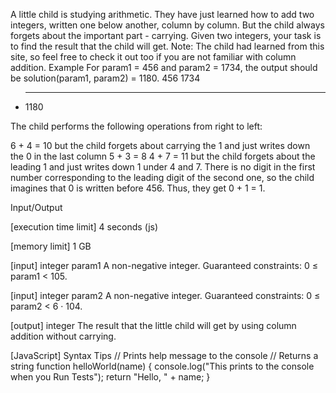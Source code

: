 A little child is studying arithmetic. They have just learned how to add two integers, written one below another, column by column. But the child always forgets about the important part - carrying.
Given two integers, your task is to find the result that the child will get.
Note: The child had learned from this site, so feel free to check it out too if you are not familiar with column addition.
Example
For param1 = 456 and param2 = 1734, the output should be
solution(param1, param2) = 1180.
   456
  1734
+ ____
  1180

The child performs the following operations from right to left:

6 + 4 = 10 but the child forgets about carrying the 1 and just writes down the 0 in the last column
5 + 3 = 8
4 + 7 = 11 but the child forgets about the leading 1 and just writes down 1 under 4 and 7.
There is no digit in the first number corresponding to the leading digit of the second one, so the child imagines that 0 is written before 456. Thus, they get 0 + 1 = 1.

Input/Output


[execution time limit] 4 seconds (js)


[memory limit] 1 GB


[input] integer param1
A non-negative integer.
Guaranteed constraints:
0 ≤ param1 < 105.


[input] integer param2
A non-negative integer.
Guaranteed constraints:
0 ≤ param2 < 6 · 104.


[output] integer
The result that the little child will get by using column addition without carrying.


[JavaScript] Syntax Tips
// Prints help message to the console
// Returns a string
function helloWorld(name) {
    console.log("This prints to the console when you Run Tests");
    return "Hello, " + name;
}


